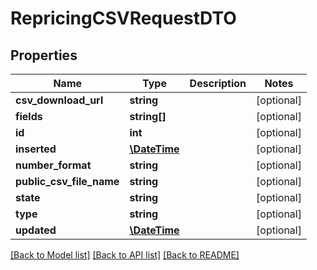 # RepricingCSVRequestDTO

## Properties
Name | Type | Description | Notes
------------ | ------------- | ------------- | -------------
**csv_download_url** | **string** |  | [optional] 
**fields** | **string[]** |  | [optional] 
**id** | **int** |  | [optional] 
**inserted** | [**\DateTime**](\DateTime.md) |  | [optional] 
**number_format** | **string** |  | [optional] 
**public_csv_file_name** | **string** |  | [optional] 
**state** | **string** |  | [optional] 
**type** | **string** |  | [optional] 
**updated** | [**\DateTime**](\DateTime.md) |  | [optional] 

[[Back to Model list]](../README.md#documentation-for-models) [[Back to API list]](../README.md#documentation-for-api-endpoints) [[Back to README]](../README.md)


